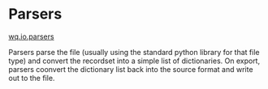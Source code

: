 Parsers
=======
[wq.io.parsers]

Parsers parse the file (usually using the standard python library for that file type) and convert the recordset into a simple list of dictionaries.  On export, parsers coonvert the dictionary list back into the source format and write out to the file.

[wq.io.parsers]: https://github.com/wq/wq.io/blob/master/parsers/
